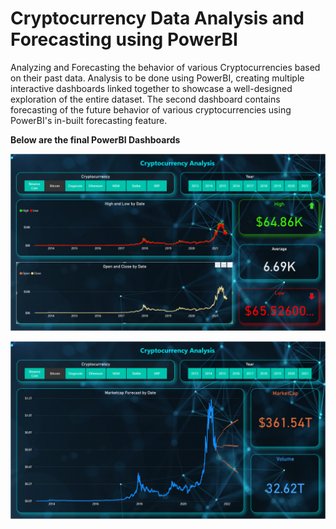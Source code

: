 # Cryptocurrency Data Analysis and Forecasting using PowerBI
 Analyzing and Forecasting the behavior of various Cryptocurrencies based on their past data. Analysis to be done using PowerBI, creating multiple interactive dashboards linked together to showcase a well-designed exploration of the entire dataset. The second dashboard contains forecasting of the future behavior of various cryptocurrencies using PowerBI's in-built forecasting feature.


**Below are the final PowerBI Dashboards**

![Test Image 1](https://github.com/desaikun1996/Cryptocurrency-Data-Analysis-and-Forecasting-using-PowerBI/blob/main/FinalDashboard1.png)

![Test Image 2](https://github.com/desaikun1996/Cryptocurrency-Data-Analysis-and-Forecasting-using-PowerBI/blob/main/FinalDashboard2.png)
